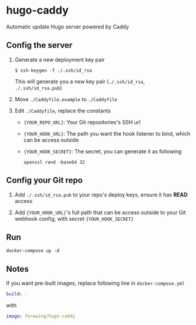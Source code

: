 # hugo-caddy

Automatic update Hugo server powered by Caddy

## Config the server

1. Generate a new deployment key pair

    ```
    $ ssh-keygen -f ./.ssh/id_rsa
    ```

    This will generate you a new key pair (`./.ssh/id_rsa`, `./.ssh/id_rsa.pub`)

2. Move `./Caddyfile.example` to `./Caddyfile`

3. Edit `./Caddyfile`, replace the constants

    - `{YOUR_REPO_URL}`: Your Git repositories's SSH url

    - `{YOUR_HOOK_URL}`: The path you want the hook listener to bind, which can be access outside

    - `{YOUR_HOOK_SECRET}`: The secret, you can generate it as following

        ```
        openssl rand -base64 32
        ```

## Config your Git repo

1. Add `./.ssh/id_rsa.pub` to your repo's deploy keys, ensure it has **READ** access

2. Add `{YOUR_HOOK_URL}`'s full path that can be access outside to your Git webhook config, with secret `{YOUR_HOOK_SECRET}`

## Run

```
docker-compose up -d
```

## Notes

If you want pre-built images, replace following line in `docker-compose.yml`

```yml
build: .
```

with

```yml
image: forewing/hugo-caddy
```